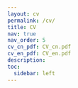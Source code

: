 ```yaml
---
layout: cv
permalink: /cv/
title: CV
nav: true
nav_order: 5
cv_cn_pdf: CV_cn.pdf
cv_en_pdf: CV_en.pdf
description:
toc:
  sidebar: left
---
```


